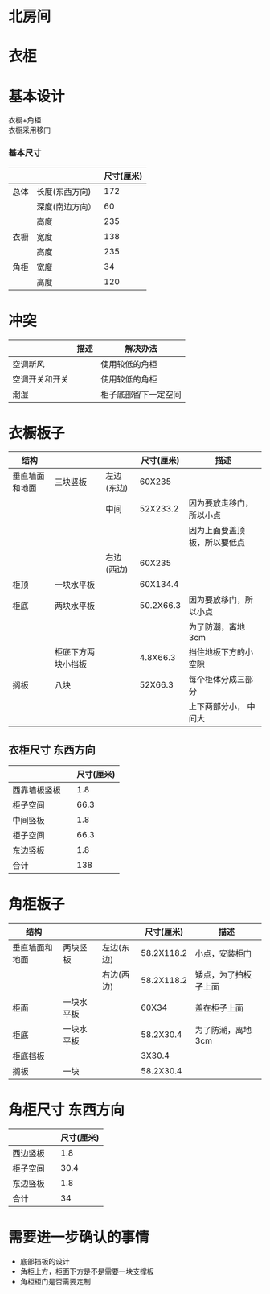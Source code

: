 # 北房间
# 衣柜
# 基本设计
衣橱+角柜  
衣橱采用移门  

### 基本尺寸

|| | 尺寸(厘米)|
|---|---|---|
|总体|长度(东西方向)| 172|
||深度(南边方向）|60|
||高度|235|
|衣橱|宽度|138|
||高度|235|
|角柜|宽度|34|
||高度|120|

# 冲突
| |描述|解决办法|
|---|---|---|
|空调新风| |使用较低的角柜|
|空调开关和开关| |使用较低的角柜 |
|潮湿||柜子底部留下一定空间||


# 衣橱板子
|结构|||尺寸(厘米)|描述|
|---|---|---|---|---|
|垂直墙面和地面|三块竖板|左边(东边)|60X235||
|||中间|52X233.2|因为要放走移门，所以小点|
|||||因为上面要盖顶板，所以要低点|
|||右边(西边)|60X235||
|柜顶|一块水平板||60X134.4||
|柜底|两块水平板||50.2X66.3|因为要放移门，所以小点|
|||||为了防潮，离地3cm|
||柜底下方两块小挡板||4.8X66.3|挡住地板下方的小空隙|
|搁板|八块||52X66.3|每个柜体分成三部分|
|||||上下两部分小， 中间大|

## 衣柜尺寸 东西方向
| | |尺寸(厘米) |
|---|---|---|
|西靠墙板竖板| |1.8|
|柜子空间| |66.3 |
|中间竖板| | 1.8|
|柜子空间| |66.3 |
|东边竖板| | 1.8|
|合计 | | 138 |



# 角柜板子
|结构|||尺寸(厘米)|描述|
|---|---|---|---|---|
|垂直墙面和地面|两块竖板|左边(东边)|58.2X118.2|小点，安装柜门|
|||右边(西边)|58.2X118.2|矮点，为了拍板子上面|
|柜面|一块水平板||60X34|盖在柜子上面|
|柜底|一块水平板||58.2X30.4|为了防潮，离地3cm|
|柜底挡板|||3X30.4||
|搁板|一块||58.2X30.4| |



# 角柜尺寸 东西方向
| | |尺寸(厘米) |
|---|---|---|
|西边竖板| |1.8|
|柜子空间| |30.4 |
|东边竖板| | 1.8|
|合计 | | 34 |

# 需要进一步确认的事情
  * 底部挡板的设计
  * 角柜上方，柜面下方是不是需要一块支撑板
  * 角柜柜门是否需要定制
  
  

